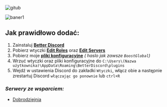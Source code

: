 ![gitub](https://user-images.githubusercontent.com/69461129/170731028-358cb550-ed3e-4b70-bbf5-0f83f4b7523b.png)

![baner1](https://user-images.githubusercontent.com/69461129/170835475-a2d6e943-09e6-4584-a08d-0ed40ca740fd.png)

## Jak prawidłowo dodać:

1. Zainstaluj [**Better Discord**](https://betterdiscord.app)
2. Pobierz wtyczki [**Edit Roles**](https://betterdiscord.app/plugin/EditRoles) oraz [**Edit Servers**](https://betterdiscord.app/plugin/EditServers)
3. Pobierz moje [**pliki konfiguracyjne**](https://www.mediafire.com/file/b35r6xhv1d6ln02/Pliki+Konfiguracyjne+v0.1.1.zip/file) *( haslo jak zawsze `BoostGlobal`)*
4. Wrzuć wtyczki oraz pliki konfiguracyjne do `C:\Users\(Nazwa użytkownika)\AppData\Roaming\BetterDiscord\plugins`
5. Wejdź w ustawienia Discord do zakładki `Wtyczki`, włącz obie a następnie zrestartuj Discord `włączając go ponownie` lub `ctrl+R`

### ***Serwery ze wsparciem:***
- [Dobrodziejnia](https://discord.gg/tDdgaJJ)
